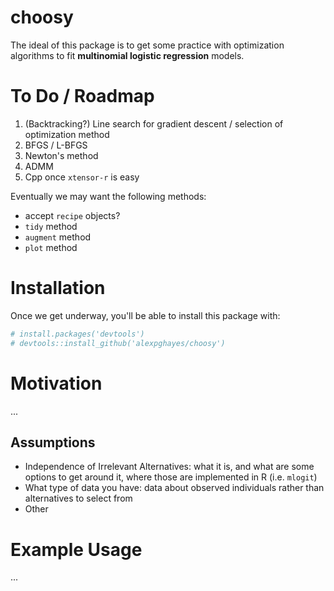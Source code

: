 <!-- README.md is generated from README.Rmd. Please edit that file -->
choosy
======

The ideal of this package is to get some practice with optimization algorithms to fit **multinomial logistic regression** models.

To Do / Roadmap
===============

1.  (Backtracking?) Line search for gradient descent / selection of optimization method
2.  BFGS / L-BFGS
3.  Newton's method
4.  ADMM
5.  Cpp once `xtensor-r` is easy

Eventually we may want the following methods:

-   accept `recipe` objects?
-   `tidy` method
-   `augment` method
-   `plot` method

Installation
============

Once we get underway, you'll be able to install this package with:

``` r
# install.packages('devtools')
# devtools::install_github('alexpghayes/choosy')
```

Motivation
==========

...

Assumptions
-----------

-   Independence of Irrelevant Alternatives: what it is, and what are some options to get around it, where those are implemented in R (i.e. `mlogit`)
-   What type of data you have: data about observed individuals rather than alternatives to select from
-   Other

Example Usage
=============

...
